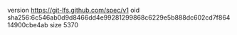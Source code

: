 version https://git-lfs.github.com/spec/v1
oid sha256:6c546ab0d9d8466dd4e99281299868c6229e5b888dc602cd7f86414900cbe4ab
size 5370
